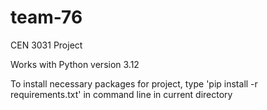 # team-76
CEN 3031 Project

Works with Python version 3.12

To install necessary packages for project, type 'pip install -r requirements.txt' in command line in current directory
